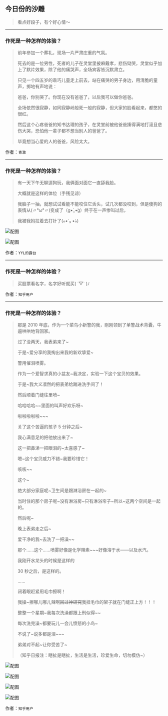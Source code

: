 ## 今日份的沙雕

> 看点好段子，有个好心情～


 
---

### 作死是一种怎样的体验？

> 前年参加一个葬礼，现场一片严肃庄重的气氛。
> 
> 死去的是一位男性，死者的儿子在灵堂里披麻戴孝，悲伤恸哭，灵堂似乎加上了默片效果，除了他的痛哭声，全场宾客皆沉默肃立。
> 
> 只见一个四五岁的乖巧儿童走上前去，站在痛哭的男子身边，用清脆的童声，掷地有声地说：
> 
> 爸爸，你别哭了。你现在没有爸爸了，以后我可以做你爸爸。
> 
> 全场依然很寂静，如同寂静岭般死一般的寂静，但大家的脸看起来，都憋的很红。
> 
> 然后这个心疼爸爸的知书达理的孩子，在灵堂前被他爸爸揍得满地打滚且悲伤大哭，恐怕他一辈子都不想当别人的爸爸了。
> 
> 毕竟想当心爱的人的爸爸，风险太大。


作者：`青澈`

---

### 作死是一种怎样的体验？

> 有一天下午无聊逗狗玩，我俩面对面它一直舔我脸。
> 
> 大概就是这样的体位（手残见谅）
> 
> 我脑子一抽，就想试试看能不能咬住它舌头，试几次都没咬到，但是傻狗的表情从(〃°ω°〃)变成了（g•̀_•́g）终于在一声惨叫过后，
> 
> 我被我妈拉着去打针了(๑•́ ₃ •̀๑)



![配图](http://pic1.zhimg.com/70/4bfc2894d49e931341726daceeb13168_b.jpg)



![配图](http://pic3.zhimg.com/70/374f84c95bef4b9e57625f879f0d780a_b.jpg)


作者：`YYL的露台`

---

### 作死是一种怎样的体验？

> 买股票看名字，名字好听就买( ´▽` )ﾉ


作者：`知乎用户`

---

### 作死是一种怎样的体验？

> 那是 2010 年底，作为一个菜鸟小新警的我，刚刚领到了单警战术背囊，牛逼哄哄地背回家。
> 
> 过了没两天，我表弟来了~
> 
> 于是~爱分享的我掏出来我的新欢挚爱~
> 
> 警用催泪喷雾。
> 
> 作为一个爱智求真的小盆友~我决定，实验一下这个宝贝的效果。
> 
> 于是~我大义凛然的把表弟给踹进洗手间了！
> 
> 然后顺着门缝往里喷~
> 
> 哈哈哈哈~~里面的叫声好欢乐呀~
> 
> 啦啦啦啦啦~~~
> 
> 关了这个苦逼的孩子 5 分钟之后~
> 
> 我心满意足的把他放出来了~
> 
> 这一把鼻涕一把眼泪的~太喜感了~
> 
> 嗯~这个宝贝威力不错~我要珍惜它！
> 
> 咳咳~~
> 
> 这个~
> 
> 绝大部分家庭呢~卫生间是跟淋浴房在一起的~
> 
> 当时住的那个房子呢~没有淋浴房~只有淋浴帘子~所以~这两个空间是一起的。
> 
> 然后呢~
> 
> 晚上表弟走之后~
> 
> 爱干净的我~去洗了一把澡~~
> 
> 那个……这个……喷雾好像是化学辣素~~~好像溶于水——以及水汽。
> 
> 我刚开水龙头的时候是这样的
> 
> 30 秒之后，是这样的。
> 
> ……
> 
> 闭着眼赶紧用毛巾擦啊！
> 
> 我操~擦哪儿哪儿辣啊~~回过神研究~~我挂毛巾的架子就在门缝正上方！！！
> 
> 整整一个星期~我每次洗澡都跟上刑似得~~
> 
> 每次洗完澡~都要玩儿一会儿愤怒的小鸟~
> 
> 不说了~说多都是泪~~~
> 
> 弟弟对不起~让你受苦了~
> 
> （知乎日报注：瞎扯是瞎扯，生活是生活，珍爱生命，切勿模仿~）



![配图](http://pic1.zhimg.com/70/544dc53369eaa8404d80e0615e80b200_b.jpg)



![配图](http://pic1.zhimg.com/70/2ac73a4517bd932d119d948c415f2a80_b.jpg)



![配图](http://pic4.zhimg.com/70/1d83a733a06e2b1ae7246eb007d5193f_b.jpg)



![配图](http://pic1.zhimg.com/70/1df91f0c6cd8b0de89a2d91207cddc20_b.jpg)


作者：`知乎用户`